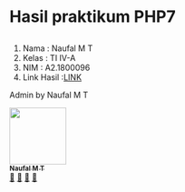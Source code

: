 # Hasil praktikum PHP7
#### 



##  

1. Nama       : Naufal M T
2. Kelas      : TI IV-A
3. NIM        : A2.1800096
4. Link Hasil :[LINK](https://a21800096.000webhostapp.com/) 



Admin by Naufal M T 



  </tr>
  <tr>
     <!-- Baris 2 Max 7 Akun -->
     <td align="center"><a href="#"><img src="https://avatars0.githubusercontent.com/u/61378920?s=460&u=cb85b3a4a2c1012cfe7f568ffd4bf38828d47832&v=4" width="100px;" alt=""/><br /><sub><b>Naufal M T</b></sub></a><br /><a href="#" title="Link Repo">🔗</a> <a href="#" title="Documentation">📖</a> <a href="#" title="Profile">👀</a> <a href="#" title="Talks">📢</a></td>

  </tr>
 